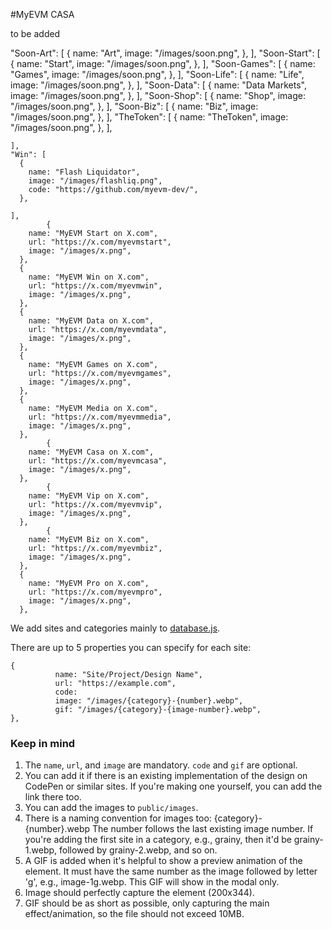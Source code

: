#MyEVM CASA

to be added

   "Soon-Art": [
      {
        name: "Art",
        image: "/images/soon.png",
      },
    ],
    "Soon-Start": [
      {
        name: "Start",
        image: "/images/soon.png",
      },
    ],
    "Soon-Games": [
      {
        name: "Games",
        image: "/images/soon.png",
      },
    ],
    "Soon-Life": [
      {
        name: "Life",
        image: "/images/soon.png",
      },
    ],
    "Soon-Data": [
      {
        name: "Data Markets",
        image: "/images/soon.png",
      },
    ],
    "Soon-Shop": [
      {
        name: "Shop",
        image: "/images/soon.png",
      },
    ],
    "Soon-Biz": [
      {
        name: "Biz",
        image: "/images/soon.png",
      },
    ],
        "TheToken": [
      {
        name: "TheToken",
        image: "/images/soon.png",
      },
    ],

    
    ],
    "Win": [
      {
        name: "Flash Liquidator",
        image: "/images/flashliq.png",
        code: "https://github.com/myevm-dev/",
      },

    ], 
            {
        name: "MyEVM Start on X.com",
        url: "https://x.com/myevmstart",
        image: "/images/x.png",
      },
      {
        name: "MyEVM Win on X.com",
        url: "https://x.com/myevmwin",
        image: "/images/x.png",
      },
      {
        name: "MyEVM Data on X.com",
        url: "https://x.com/myevmdata",
        image: "/images/x.png",
      },
      {
        name: "MyEVM Games on X.com",
        url: "https://x.com/myevmgames",
        image: "/images/x.png",
      },
      {
        name: "MyEVM Media on X.com",
        url: "https://x.com/myevmmedia",
        image: "/images/x.png",
      },
            {
        name: "MyEVM Casa on X.com",
        url: "https://x.com/myevmcasa",
        image: "/images/x.png",
      },
            {
        name: "MyEVM Vip on X.com",
        url: "https://x.com/myevmvip",
        image: "/images/x.png",
      },
            {
        name: "MyEVM Biz on X.com",
        url: "https://x.com/myevmbiz",
        image: "/images/x.png",
      },
      {
        name: "MyEVM Pro on X.com",
        url: "https://x.com/myevmpro",
        image: "/images/x.png",
      },

We add sites and categories mainly to [database.js](src/database.js). 

There are up to 5 properties you can specify for each site: 

```
{
          name: "Site/Project/Design Name",
          url: "https://example.com",
          code: 
          image: "/images/{category}-{number}.webp",
          gif: "/images/{category}-{image-number}.webp",
},
```

### Keep in mind
1. The `name`, `url`, and `image` are mandatory. `code` and `gif` are optional. 
2. You can add it if there is an existing implementation of the design on CodePen or similar sites. If you're making one yourself, you can add the link there too.
3. You can add the images to `public/images`. 
4. There is a naming convention for images too: {category}-{number}.webp
The number follows the last existing image number. If you're adding the first site in a category, e.g., grainy, then it'd be grainy-1.webp, followed by grainy-2.webp, and so on.
5. A GIF is added when it's helpful to show a preview animation of the element. It must have the same number as the image followed by letter 'g', e.g., image-1g.webp. This GIF will show in the modal only.
6. Image should perfectly capture the element (200x344).
7. GIF should be as short as possible, only capturing the main effect/animation, so the file should not exceed 10MB.

